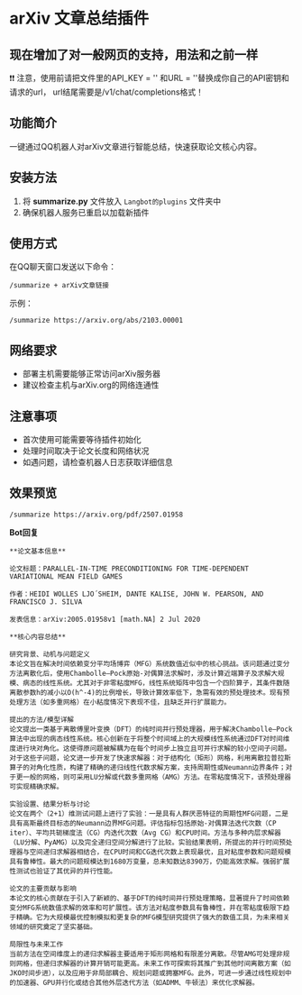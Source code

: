 # arXiv 文章总结插件
## 现在增加了对一般网页的支持，用法和之前一样
❗❗ 注意，使用前请把文件里的API_KEY = '' 和URL = ''替换成你自己的API密钥和请求的url， url结尾需要是/v1/chat/completions格式！
## 功能简介

一键通过QQ机器人对arXiv文章进行智能总结，快速获取论文核心内容。
## 安装方法
1. 将 **summarize.py** 文件放入 `Langbot的plugins` 文件夹中
2. 确保机器人服务已重启以加载新插件

## 使用方式
在QQ聊天窗口发送以下命令：
```
/summarize + arXiv文章链接
```
示例：
```
/summarize https://arxiv.org/abs/2103.00001
```

## 网络要求
- 部署主机需要能够正常访问arXiv服务器
- 建议检查主机与arXiv.org的网络连通性

## 注意事项
- 首次使用可能需要等待插件初始化
- 处理时间取决于论文长度和网络状况
- 如遇问题，请检查机器人日志获取详细信息

## 效果预览
```
/summarize https://arxiv.org/pdf/2507.01958
```
  **Bot回复**
```
**论文基本信息**

论文标题：PARALLEL-IN-TIME PRECONDITIONING FOR TIME-DEPENDENT VARIATIONAL MEAN FIELD GAMES

作者：HEIDI WOLLES LJO´SHEIM, DANTE KALISE, JOHN W. PEARSON, AND FRANCISCO J. SILVA

发表信息：arXiv:2005.01958v1 [math.NA] 2 Jul 2020

**核心内容总结**

研究背景、动机与问题定义
本论文旨在解决时间依赖变分平均场博弈（MFG）系统数值近似中的核心挑战。该问题通过变分方法离散化后，使用Chambolle–Pock原始-对偶算法求解时，涉及计算近端算子及求解大规模、病态的线性系统。尤其对于非零粘度MFG，线性系统矩阵中包含一个四阶算子，其条件数随离散参数h的减小以O(h^-4)的比例增长，导致计算效率低下，急需有效的预处理技术。现有预处理方法（如多重网格）在小粘度情况下表现不佳，且缺乏并行扩展能力。

提出的方法/模型详解
论文提出一类基于离散傅里叶变换（DFT）的纯时间并行预处理器，用于解决Chambolle–Pock算法中出现的病态线性系统。核心创新在于将整个时间域上的大规模线性系统通过DFT对时间维度进行块对角化。这使得原问题被解耦为在每个时间步上独立且可并行求解的较小空间子问题。对于这些子问题，论文进一步开发了快速求解器：对于结构化（矩形）网格，利用离散拉普拉斯算子的对角化性质，构建了精确的递归线性代数求解方案，支持周期性或Neumann边界条件；对于更一般的网格，则可采用LU分解或代数多重网格（AMG）方法。在零粘度情况下，该预处理器可实现精确求解。

实验设置、结果分析与讨论
论文在两个（2+1）维测试问题上进行了实验：一是具有人群厌恶特征的周期性MFG问题，二是具有高斯最终目标态的Neumann边界MFG问题。评估指标包括原始-对偶算法迭代次数（CP iter）、平均共轭梯度法（CG）内迭代次数（Avg CG）和CPU时间。方法与多种内层求解器（LU分解、PyAMG）以及完全递归空间分解进行了比较。实验结果表明，所提出的并行时间预处理器与空间递归求解器相结合，在CPU时间和CG迭代次数上表现最优，且对粘度参数和问题规模具有鲁棒性。最大的问题规模达到1680万变量，总未知数达8390万，仍能高效求解。强弱扩展性测试也验证了其优异的并行性能。

论文的主要贡献与影响
本论文的核心贡献在于引入了新颖的、基于DFT的纯时间并行预处理策略，显著提升了时间依赖变分MFG系统数值求解的效率和可扩展性。该方法对粘度参数具有鲁棒性，并在零粘度极限下趋于精确。它为大规模最优控制模拟和更复杂的MFG模型研究提供了强大的数值工具，为未来相关领域的研究奠定了坚实基础。

局限性与未来工作
当前方法在空间维度上的递归求解器主要适用于矩形网格和有限差分离散。尽管AMG可处理非规则网格，但递归求解器的计算开销可能更高。未来工作可探索将其推广到其他时间离散方案（如JKO时间步进），以及应用于非局部耦合、规划问题或拥塞MFG。此外，可进一步通过线性规划中的加速器、GPU并行化或结合其他外层迭代方法（如ADMM、牛顿法）来优化求解器。
```